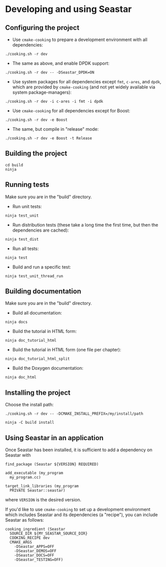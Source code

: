 # Developing and using Seastar

## Configuring the project

- Use `cmake-cooking` to prepare a development environment with all dependencies:

```
./cooking.sh -r dev
```

- The same as above, and enable DPDK support:

```
./cooking.sh -r dev -- -DSeastar_DPDK=ON
```

- Use system packages for all dependencies except `fmt`, `c-ares`, and `dpdk`, which are provided by `cmake-cooking` (and not yet widely available via system package-managers):

```
./cooking.sh -r dev -i c-ares -i fmt -i dpdk
```

- Use `cmake-cooking` for all dependencies except for Boost:

```
./cooking.sh -r dev -e Boost
```

- The same, but compile in "release" mode:

```
./cooking.sh -r dev -e Boost -t Release
```

## Building the project

```
cd build
ninja
```

## Running tests

Make sure you are in the "build" directory.

- Run unit tests:

```
ninja test_unit
```

- Run distribution tests (these take a long time the first time, but then the dependencies are cached):

```
ninja test_dist
```

- Run all tests:

```
ninja test
```

- Build and run a specific test:

```
ninja test_unit_thread_run
```


## Building documentation

Make sure you are in the "build" directory.

- Build all documentation:

```
ninja docs
```

- Build the tutorial in HTML form:

```
ninja doc_tutorial_html
```

- Build the tutorial in HTML form (one file per chapter):

```
ninja doc_tutorial_html_split
```

- Build the Doxygen documentation:

```
ninja doc_html
```

## Installing the project

Choose the install path:

```
./cooking.sh -r dev -- -DCMAKE_INSTALL_PREFIX=/my/install/path
```

```
ninja -C build install
```

## Using Seastar in an application

Once Seastar has been installed, it is sufficient to add a dependency on Seastar with

```
find_package (Seastar ${VERSION} REQUIRED)

add_executable (my_program
  my_program.cc)
  
target_link_libraries (my_program
  PRIVATE Seastar::seastar)
```

where `VERSION` is the desired version.

If you'd like to use `cmake-cooking` to set up a development environment which includes Seastar and its dependencies (a "recipe"), you can include Seastar as follows:

```
cooking_ingredient (Seastar
  SOURCE_DIR ${MY_SEASTAR_SOURCE_DIR}
  COOKING_RECIPE dev
  CMAKE_ARGS
    -DSeastar_APPS=OFF
    -DSeastar_DEMOS=OFF
    -DSeastar_DOCS=OFF
    -DSeastar_TESTING=OFF)
```
